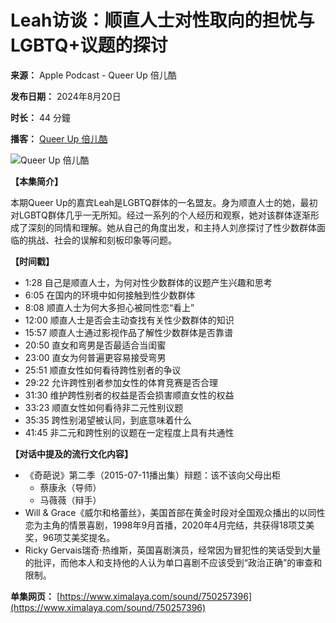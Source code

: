 # Leah访谈：顺直人士对性取向的担忧与LGBTQ+议题的探讨

**来源：** Apple Podcast - Queer Up 倍儿酷

**发布日期：** 2024年8月20日

**时长：** 44 分鐘

**播客：** [Queer Up 倍儿酷](https://podcasts.apple.com/hk/podcast/queer-up-%E5%80%8D%E5%84%BF%E9%85%B7/id1744011571)

![Queer Up 倍儿酷](/assets/artwork/1x1.gif)

**【本集简介】**

本期Queer Up的嘉宾Leah是LGBTQ群体的一名盟友。身为顺直人士的她，最初对LGBTQ群体几乎一无所知。经过一系列的个人经历和观察，她对该群体逐渐形成了深刻的同情和理解。她从自己的角度出发，和主持人刘彦探讨了性少数群体面临的挑战、社会的误解和刻板印象等问题。

**【时间戳】**

*   1:28 自己是顺直人士，为何对性少数群体的议题产生兴趣和思考
*   6:05 在国内的环境中如何接触到性少数群体
*   8:08 顺直人士为何大多担心被同性恋“看上”
*   12:00 顺直人士是否会主动查找有关性少数群体的知识
*   15:57 顺直人士通过影视作品了解性少数群体是否靠谱
*   20:50 直女和弯男是否最适合当闺蜜
*   23:00 直女为何普遍更容易接受弯男
*   25:51 顺直女性如何看待跨性别者的争议
*   29:22 允许跨性别者参加女性的体育竞赛是否合理
*   31:30 维护跨性别者的权益是否会损害顺直女性的权益
*   33:23 顺直女性如何看待非二元性别议题
*   35:35 跨性别渴望被认同，到底意味着什么
*   41:45 非二元和跨性别的议题在一定程度上具有共通性

**【对话中提及的流行文化内容】**

*   《奇葩说》第二季（2015-07-11播出集）辩题：该不该向父母出柜
    *   蔡康永（导师）
    *   马薇薇（辩手）
*   Will & Grace《威尔和格蕾丝》，美国首部在黄金时段对全国观众播出的以同性恋为主角的情景喜剧，1998年9月首播，2020年4月完结，共获得18项艾美奖，96项艾美奖提名。
*   Ricky Gervais瑞奇·热维斯，英国喜剧演员，经常因为冒犯性的笑话受到大量的批评，而他本人和支持他的人认为单口喜剧不应该受到“政治正确”的审查和限制。

**单集网页：** [https://www.ximalaya.com/sound/750257396](https://www.ximalaya.com/sound/750257396)
